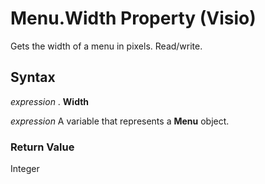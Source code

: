 
# Menu.Width Property (Visio)

Gets the width of a menu in pixels. Read/write.


## Syntax

 _expression_ . **Width**

 _expression_ A variable that represents a **Menu** object.


### Return Value

Integer

